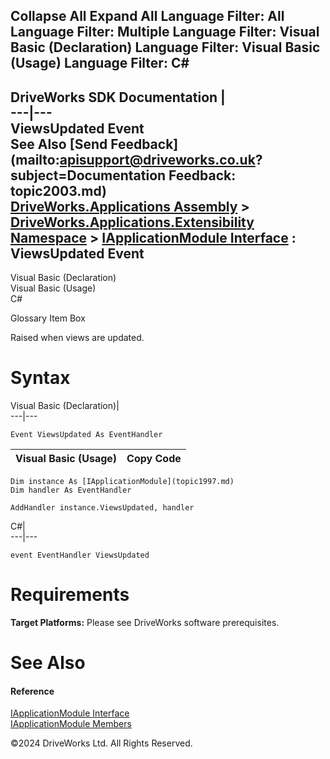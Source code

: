        

 Collapse All Expand All  Language Filter: All  Language Filter: Multiple  Language Filter: Visual Basic (Declaration) Language Filter: Visual Basic (Usage) Language Filter: C#  
---  
DriveWorks SDK Documentation  |   
---|---  
ViewsUpdated Event   
See Also [Send Feedback](mailto:apisupport@driveworks.co.uk?subject=Documentation Feedback: topic2003.md)  
[DriveWorks.Applications Assembly](topic13.md) > [DriveWorks.Applications.Extensibility Namespace](topic1995.md) > [IApplicationModule Interface](topic1997.md) : ViewsUpdated Event  
---  
  
Visual Basic (Declaration)    
Visual Basic (Usage)    
C# 

Glossary Item Box

Raised when views are updated. 

# Syntax

Visual Basic (Declaration)|   
---|---  
      
    
    Event ViewsUpdated As EventHandler  
  
Visual Basic (Usage)| Copy Code  
---|---  
      
    
    Dim instance As [IApplicationModule](topic1997.md)
    Dim handler As EventHandler
     
    AddHandler instance.ViewsUpdated, handler  
  
C#|   
---|---  
      
    
    event EventHandler ViewsUpdated  
  
# Requirements

**Target Platforms:** Please see DriveWorks software prerequisites.

# See Also

#### Reference

[IApplicationModule Interface](topic1997.md)   
[IApplicationModule Members](topic1998.md)

©2024 DriveWorks Ltd. All Rights Reserved.
